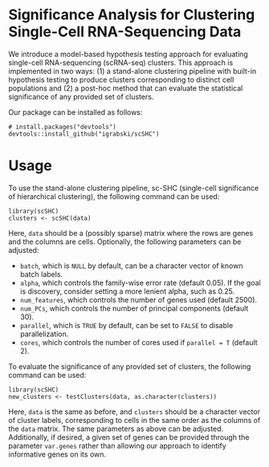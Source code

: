 # Significance Analysis for Clustering Single-Cell RNA-Sequencing Data

We introduce a model-based hypothesis testing approach for evaluating single-cell RNA-sequencing (scRNA-seq) clusters. This approach is implemented in two ways: (1) a stand-alone clustering pipeline with built-in hypothesis testing to produce clusters corresponding to distinct cell populations and (2) a post-hoc method that can evaluate the statistical significance of any provided set of clusters. 

Our package can be installed as follows:

```
# install.packages("devtools")
devtools::install_github("igrabski/scSHC")
```

# Usage

To use the stand-alone clustering pipeline, sc-SHC (single-cell significance of hierarchical clustering), the following command can be used:

```
library(scSHC)
clusters <- scSHC(data)
```

Here, ```data``` should be a (possibly sparse) matrix where the rows are genes and the columns are cells. Optionally, the following parameters can be adjusted: 

* ```batch```, which is `NULL` by default, can be a character vector of known batch labels.
* ```alpha```, which controls the family-wise error rate (default 0.05). If the goal is discovery, consider setting a more lenient alpha, such as 0.25.
* ```num_features```, which controls the number of genes used (default 2500). 
* ```num_PCs```, which controls the number of principal components (default 30).
* ```parallel```, which is `TRUE` by default, can be set to `FALSE` to disable parallelization.
* ```cores```, which controls the number of cores used if `parallel = T` (default 2).

To evaluate the significance of any provided set of clusters, the following command can be used:

```
library(scSHC)
new_clusters <- testClusters(data, as.character(clusters))
```

Here, ```data``` is the same as before, and ```clusters``` should be a character vector of cluster labels, corresponding to cells in the same order as the columns of the ```data``` matrix. The same parameters as above can be adjusted. Additionally, if desired, a given set of genes can be provided through the parameter ```var.genes``` rather than allowing our approach to identify informative genes on its own.
